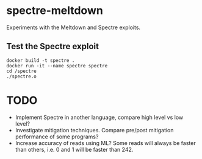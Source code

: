 # spectre-meltdown
Experiments with the Meltdown and Spectre exploits.

## Test the Spectre exploit
```
docker build -t spectre .
docker run -it --name spectre spectre
cd /spectre
./spectre.o
```
# TODO
- Implement Spectre in another language, compare high level vs low level?
- Investigate mitigation techniques. Compare pre/post mitigation performance of some programs?
- Increase accuracy of reads using ML? Some reads will always be faster than others, i.e. 0 and 1 
will be faster than 242. 

